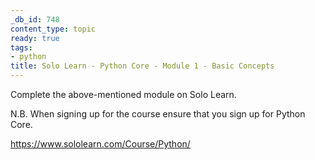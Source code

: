 ```yaml
---
_db_id: 748
content_type: topic
ready: true
tags:
- python
title: Solo Learn - Python Core - Module 1 - Basic Concepts
---
```


Complete the above-mentioned module on Solo Learn.

N.B. When signing up for the course ensure that you sign up for Python Core.

https://www.sololearn.com/Course/Python/


